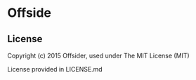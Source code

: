 # Offside

## License
Copyright (c) 2015 Offsider, used under The MIT License (MIT)

License provided in LICENSE.md
